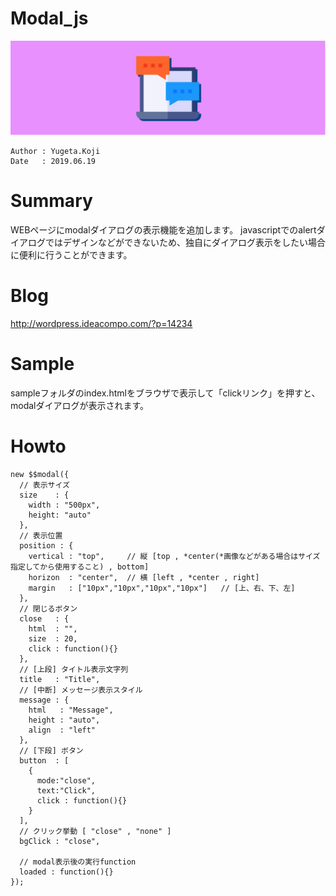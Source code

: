 Modal_js
==

![title-banner](docs/banner.png)

```
Author : Yugeta.Koji
Date   : 2019.06.19
```


# Summary
WEBページにmodalダイアログの表示機能を追加します。
javascriptでのalertダイアログではデザインなどができないため、独自にダイアログ表示をしたい場合に便利に行うことができます。

# Blog
http://wordpress.ideacompo.com/?p=14234


# Sample
sampleフォルダのindex.htmlをブラウザで表示して「clickリンク」を押すと、modalダイアログが表示されます。



# Howto
```
new $$modal({
  // 表示サイズ
  size    : {
    width : "500px",
    height: "auto"
  },
  // 表示位置
  position : {
    vertical : "top",     // 縦 [top , *center(*画像などがある場合はサイズ指定してから使用すること) , bottom]
    horizon  : "center",  // 横 [left , *center , right]
    margin   : ["10px","10px","10px","10px"]   // [上、右、下、左]
  },
  // 閉じるボタン
  close   : {
    html  : "",
    size  : 20,
    click : function(){}
  },
  // [上段] タイトル表示文字列
  title   : "Title",
  // [中断] メッセージ表示スタイル
  message : {
    html   : "Message",
    height : "auto",
    align  : "left"
  },
  // [下段] ボタン
  button  : [
    {
      mode:"close",
      text:"Click",
      click : function(){}
    }
  ],
  // クリック挙動 [ "close" , "none" ]
  bgClick : "close",

  // modal表示後の実行function
  loaded : function(){}
});
```